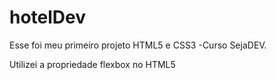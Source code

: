 # hotelDev

Esse foi meu primeiro projeto HTML5 e CSS3 -Curso SejaDEV.

Utilizei a propriedade flexbox no HTML5
